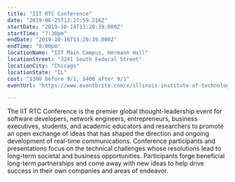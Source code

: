 ```yaml
---
title: "IIT RTC Conference"
date: "2019-06-25T13:27:59.216Z"
startDate: "2019-10-14T13:20:39.000Z"
startTime: "7:30pm"
endDate: "2019-10-16T13:20:39.000Z"
endTime: "8:00pm"
locationName: "IIT Main Campus, Hermann Hall"
locationStreet: "3241 South Federal Street"
locationCity: "Chicago"
locationState: "IL"
cost: "$300 before 9/1, $400 after 9/1"
eventUrl: "https://www.eventbrite.com/e/illinois-institute-of-technology-iit-real-time-communications-rtc-conference-tickets-58132350425"

---
```


The IIT RTC Conference is the premier global thought-leadership event for software developers, network engineers, entrepreneurs, business executives, students, and academic educators and researchers to promote an open exchange of ideas that has shaped the direction and ongoing development of real-time communications. Conference participants and presentations focus on the technical challenges whose resolutions lead to long-term societal and business opportunities. Participants forge beneficial long-term partnerships and come away with new ideas to help drive success in their own companies and areas of endeavor. 

